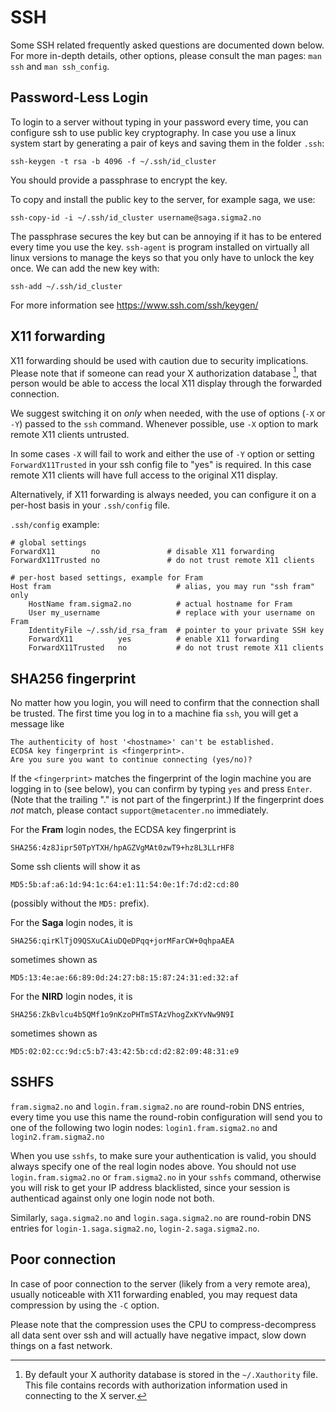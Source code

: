 # SSH

Some SSH related frequently asked questions are documented down below.
For more in-depth details, other options, please consult the man pages: 
`man ssh` and `man ssh_config`.

## Password-Less Login

 To login to a server without typing in your password every time,
 you can configure ssh to use public key cryptography.
In case you use a linux system start by generating a pair of keys and
saving them in the folder `.ssh`:
```
ssh-keygen -t rsa -b 4096 -f ~/.ssh/id_cluster
```
You should provide a passphrase to encrypt the key.

To copy and install the public key to the server, for example saga,
we use:
```
ssh-copy-id -i ~/.ssh/id_cluster username@saga.sigma2.no
```

The passphrase secures the key but can be annoying if it has to be entered every time you use the key. `ssh-agent` is program installed on virtually all linux versions to manage the keys so that you only have to unlock the key once.
We can add the new key with:
```
ssh-add ~/.ssh/id_cluster
```

For more information see https://www.ssh.com/ssh/keygen/

## X11 forwarding

X11 forwarding should be used with caution due to security implications. Please
note that if someone can read your X authorization database [^1], that person 
would be able to access the local X11 display through the forwarded connection.

We suggest switching it on *only* when needed, with the use of options (`-X` or 
`-Y`)  passed to the `ssh` command. Whenever possible, use `-X` option to mark
remote X11 clients untrusted.

In some cases `-X` will fail to work and either the use of `-Y` option or 
setting `ForwardX11Trusted` in your ssh config file to "yes" is required. In 
this case remote X11 clients will have full access to the original X11 display.

Alternatively, if X11 forwarding is always needed, you can configure it on a 
per-host basis in your `.ssh/config` file.

`.ssh/config` example:

```
# global settings
ForwardX11        no               # disable X11 forwarding
ForwardX11Trusted no               # do not trust remote X11 clients

# per-host based settings, example for Fram
Host fram                            # alias, you may run "ssh fram" only
	HostName fram.sigma2.no          # actual hostname for Fram
	User my_username                 # replace with your username on Fram
	IdentityFile ~/.ssh/id_rsa_fram  # pointer to your private SSH key
	ForwardX11          yes          # enable X11 forwarding
	ForwardX11Trusted	no           # do not trust remote X11 clients
```


## SHA256 fingerprint

No matter how you login, you will need to confirm that the connection
shall be trusted.  The first time you log in to a machine fia `ssh`, you will
get a message like

    The authenticity of host '<hostname>' can't be established.
    ECDSA key fingerprint is <fingerprint>.
    Are you sure you want to continue connecting (yes/no)?

If the `<fingerprint>` matches the fingerprint of the login machine
you are logging in to (see below), you can confirm by typing `yes` and
press `Enter`.  (Note that the trailing "." is not part of the
fingerprint.)  If the fingerprint does _not_ match, please contact
`support@metacenter.no` immediately.

For the **Fram** login nodes, the ECDSA key fingerprint is

	SHA256:4z8Jipr50TpYTXH/hpAGZVgMAt0zwT9+hz8L3LLrHF8

Some ssh clients will show it as

	MD5:5b:af:a6:1d:94:1c:64:e1:11:54:0e:1f:7d:d2:cd:80

(possibly without the `MD5:` prefix).

For the **Saga** login nodes, it is

	SHA256:qirKlTjO9QSXuCAiuDQeDPqq+jorMFarCW+0qhpaAEA

sometimes shown as

	MD5:13:4e:ae:66:89:0d:24:27:b8:15:87:24:31:ed:32:af

For the **NIRD** login nodes, it is

	SHA256:ZkBvlcu4b5QMf1o9nKzoPHTmSTAzVhogZxKYvNw9N9I

sometimes shown as

	MD5:02:02:cc:9d:c5:b7:43:42:5b:cd:d2:82:09:48:31:e9


## SSHFS 

`fram.sigma2.no` and `login.fram.sigma2.no` are round-robin DNS
entries, every time you use this name the round-robin configuration
will send you to one of the following two login nodes:
`login1.fram.sigma2.no` and `login2.fram.sigma2.no`

When you use `sshfs`, to make sure your authentication is valid, you
should always specify one of the real login nodes above.  You should
not use `login.fram.sigma2.no` or `fram.sigma2.no` in your `sshfs`
command, otherwise you will risk to get your IP address blacklisted,
since your session is authenticad against only one login node not
both.

Similarly, `saga.sigma2.no` and `login.saga.sigma2.no` are round-robin
DNS entries for `login-1.saga.sigma2.no`, `login-2.saga.sigma2.no`.
   

## Poor connection

In case of poor connection to the server (likely from a very remote area),
usually noticeable with X11 forwarding enabled, you may request data 
compression by using the `-C` option.

Please note that the compression uses the CPU to compress-decompress all data
sent over ssh and will actually have negative impact, slow down things on a 
fast network.



[^1]: By default your X authority database is stored in the `~/.Xauthority` file. This file contains records with authorization information used in connecting to the X server.
